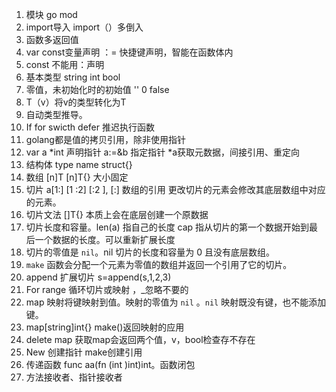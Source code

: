 1. 模块 go mod
2. import导入 import（）多倒入
3. 函数多返回值
4. var const变量声明 ：= 快捷键声明，智能在函数体内
5. const 不能用：声明
6. 基本类型 string int bool
7. 零值，未初始化时的初始值 '' 0 false
8. T（v）将v的类型转化为T
9. 自动类型推导。
10. If for swicth defer 推迟执行函数
11. golang都是值的拷贝引用，除非使用指针
12. var a *int 声明指针 a:=&b 指定指针 *a获取元数据，间接引用、重定向
13. 结构体 type name struct{}
14. 数组 [n]T [n]T{} 大小固定
15. 切片 a[1:] [1 :2] [:2 ], [:] 数组的引用 更改切片的元素会修改其底层数组中对应的元素。
16. 切片文法 []T{} 本质上会在底层创建一个原数据
17. 切片长度和容量。len(a) 指自己的长度 cap 指从切片的第一个数据开始到最后一个数据的长度。可以重新扩展长度
18. 切片的零值是 `nil`。nil 切片的长度和容量为 0 且没有底层数组。
19. `make` 函数会分配一个元素为零值的数组并返回一个引用了它的切片。
20. append 扩展切片 s=append(s,1,2,3)
21. For range 循环切片或映射 ，_忽略不要的
22. map 映射将键映射到值。映射的零值为 `nil` 。`nil` 映射既没有键，也不能添加键。
23. map[string]int{} make()返回映射的应用
24. delete map 获取map会返回两个值，v，bool检查存不存在
25. New 创建指针 make创建引用
26. 传递函数 func aa(fn (int )int)int。函数闭包
27. 方法接收者、指针接收者